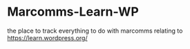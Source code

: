 # Marcomms-Learn-WP
the place to track everything to do with marcomms relating to https://learn.wordpress.org/
